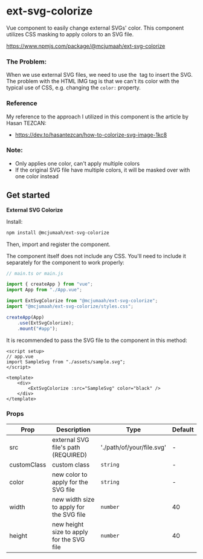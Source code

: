 # ext-svg-colorize

Vue component to easily change external SVGs' color. This component utilizes CSS masking to apply colors to an SVG file.

https://www.npmjs.com/package/@mcjumaah/ext-svg-colorize

### The Problem:

When we use external SVG files, we need to use the <img> tag to insert the SVG. The problem with the HTML IMG tag is that we can't its color with the typical use of CSS, e.g. changing the `color:` property.

### Reference

My reference to the approach I utilized in this component is the article by Hasan TEZCAN:

- https://dev.to/hasantezcan/how-to-colorize-svg-image-1kc8

### Note:

- Only applies one color, can't apply multiple colors
- If the original SVG file have multiple colors, it will be masked over with one color instead

## Get started

**External SVG Colorize**

Install:

```bash
npm install @mcjumaah/ext-svg-colorize
```

Then, import and register the component.

The component itself does not include any CSS. You'll need to include it separately for the component to work properly:

```js
// main.ts or main.js

import { createApp } from "vue";
import App from "./App.vue";

import ExtSvgColorize from "@mcjumaah/ext-svg-colorize";
import "@mcjumaah/ext-svg-colorize/styles.css";

createApp(App)
    .use(ExtSvgColorize);
    .mount("#app");
```

It is recommended to pass the SVG file to the component in this method:

```vue
<script setup>
// app.vue
import SampleSvg from "./assets/sample.svg";
</script>

<template>
	<div>
		<ExtSvgColorize :src="SampleSvg" color="black" />
	</div>
</template>
```

### Props

| Prop        | Description                               | Type                      | Default |
| ----------- | ----------------------------------------- | ------------------------- | ------- |
| src         | external SVG file's path (REQUIRED)       | './path/of/your/file.svg' | -       |
| customClass | custom class                              | `string`                  | -       |
| color       | new color to apply for the SVG file       | `string`                  | -       |
| width       | new width size to apply for the SVG file  | `number`                  | 40      |
| height      | new height size to apply for the SVG file | `number`                  | 40      |

